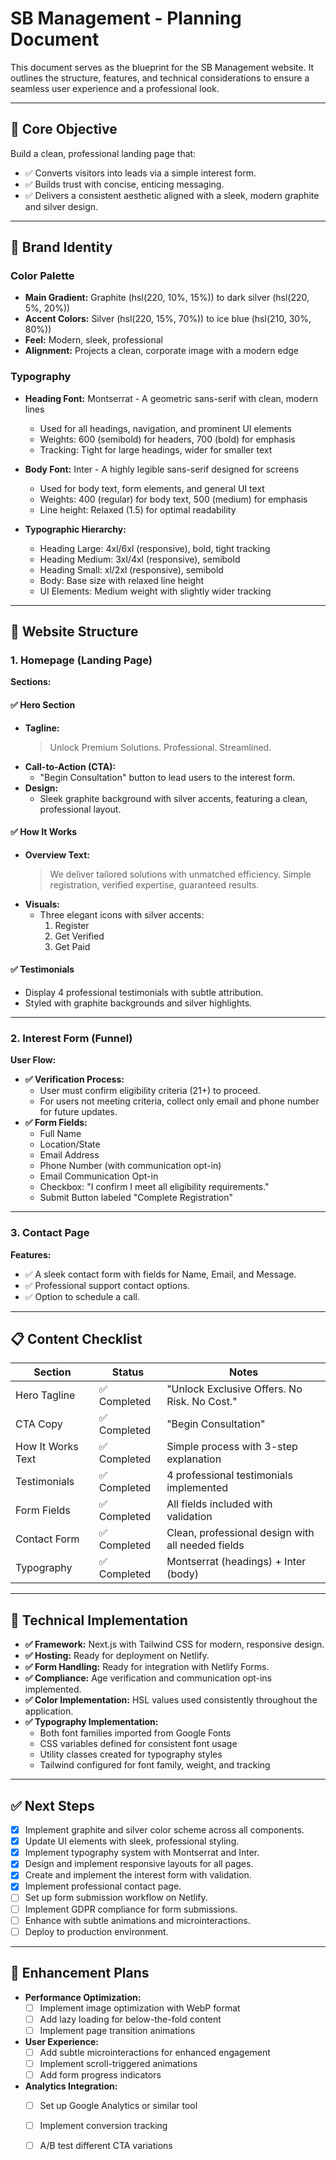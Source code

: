 # SB Management - Planning Document

This document serves as the blueprint for the SB Management website. It outlines the structure, features, and technical considerations to ensure a seamless user experience and a professional look.

---

## 🔧 Core Objective

Build a clean, professional landing page that:
- ✅ Converts visitors into leads via a simple interest form.
- ✅ Builds trust with concise, enticing messaging.
- ✅ Delivers a consistent aesthetic aligned with a sleek, modern graphite and silver design.

---

## 🎨 Brand Identity

### Color Palette
- **Main Gradient:** Graphite (hsl(220, 10%, 15%)) to dark silver (hsl(220, 5%, 20%))
- **Accent Colors:** Silver (hsl(220, 15%, 70%)) to ice blue (hsl(210, 30%, 80%))
- **Feel:** Modern, sleek, professional
- **Alignment:** Projects a clean, corporate image with a modern edge

### Typography
- **Heading Font:** Montserrat - A geometric sans-serif with clean, modern lines
  - Used for all headings, navigation, and prominent UI elements
  - Weights: 600 (semibold) for headers, 700 (bold) for emphasis
  - Tracking: Tight for large headings, wider for smaller text
  
- **Body Font:** Inter - A highly legible sans-serif designed for screens
  - Used for body text, form elements, and general UI text
  - Weights: 400 (regular) for body text, 500 (medium) for emphasis
  - Line height: Relaxed (1.5) for optimal readability

- **Typographic Hierarchy:**
  - Heading Large: 4xl/6xl (responsive), bold, tight tracking
  - Heading Medium: 3xl/4xl (responsive), semibold
  - Heading Small: xl/2xl (responsive), semibold
  - Body: Base size with relaxed line height
  - UI Elements: Medium weight with slightly wider tracking

---

## 📐 Website Structure

### 1. Homepage (Landing Page)

**Sections:**

#### ✅ Hero Section
- **Tagline:**  
  > Unlock Premium Solutions. Professional. Streamlined.
- **Call-to-Action (CTA):**  
  - "Begin Consultation" button to lead users to the interest form.
- **Design:**  
  - Sleek graphite background with silver accents, featuring a clean, professional layout.

#### ✅ How It Works
- **Overview Text:**  
  > We deliver tailored solutions with unmatched efficiency. Simple registration, verified expertise, guaranteed results.
- **Visuals:**  
  - Three elegant icons with silver accents:  
    1. Register  
    2. Get Verified  
    3. Get Paid

#### ✅ Testimonials
- Display 4 professional testimonials with subtle attribution.
- Styled with graphite backgrounds and silver highlights.

---

### 2. Interest Form (Funnel)

**User Flow:**
- **✅ Verification Process:**  
  - User must confirm eligibility criteria (21+) to proceed.
  - For users not meeting criteria, collect only email and phone number for future updates.
- **✅ Form Fields:**
  - Full Name
  - Location/State
  - Email Address
  - Phone Number (with communication opt-in)
  - Email Communication Opt-in
  - Checkbox: "I confirm I meet all eligibility requirements."
  - Submit Button labeled "Complete Registration"

---

### 3. Contact Page

**Features:**
- ✅ A sleek contact form with fields for Name, Email, and Message.
- ✅ Professional support contact options.
- ✅ Option to schedule a call.

---

## 📋 Content Checklist

| Section             | Status         | Notes                                     |
|---------------------|----------------|-------------------------------------------|
| Hero Tagline        | ✅ Completed   | "Unlock Exclusive Offers. No Risk. No Cost." |
| CTA Copy            | ✅ Completed   | "Begin Consultation" |
| How It Works Text   | ✅ Completed   | Simple process with 3-step explanation |
| Testimonials        | ✅ Completed   | 4 professional testimonials implemented |
| Form Fields         | ✅ Completed   | All fields included with validation |
| Contact Form        | ✅ Completed   | Clean, professional design with all needed fields |
| Typography          | ✅ Completed   | Montserrat (headings) + Inter (body) |

---

## 🧱 Technical Implementation

- **✅ Framework:** Next.js with Tailwind CSS for modern, responsive design.
- **✅ Hosting:** Ready for deployment on Netlify.
- **✅ Form Handling:** Ready for integration with Netlify Forms.
- **✅ Compliance:** Age verification and communication opt-ins implemented.
- **✅ Color Implementation:** HSL values used consistently throughout the application.
- **✅ Typography Implementation:** 
  - Both font families imported from Google Fonts
  - CSS variables defined for consistent font usage
  - Utility classes created for typography styles
  - Tailwind configured for font family, weight, and tracking

---

## ✅ Next Steps

- [x] Implement graphite and silver color scheme across all components.
- [x] Update UI elements with sleek, professional styling.
- [x] Implement typography system with Montserrat and Inter.
- [x] Design and implement responsive layouts for all pages.
- [x] Create and implement the interest form with validation.
- [x] Implement professional contact page.
- [ ] Set up form submission workflow on Netlify.
- [ ] Implement GDPR compliance for form submissions.
- [ ] Enhance with subtle animations and microinteractions.
- [ ] Deploy to production environment.

---

## 🚀 Enhancement Plans

- **Performance Optimization:**
  - [ ] Implement image optimization with WebP format
  - [ ] Add lazy loading for below-the-fold content
  - [ ] Implement page transition animations
  
- **User Experience:**
  - [ ] Add subtle microinteractions for enhanced engagement
  - [ ] Implement scroll-triggered animations
  - [ ] Add form progress indicators
  
- **Analytics Integration:**
  - [ ] Set up Google Analytics or similar tool
  - [ ] Implement conversion tracking
  - [ ] A/B test different CTA variations

